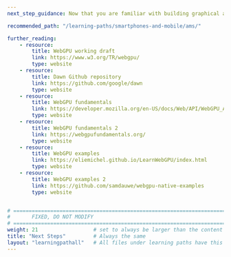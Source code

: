 ```yaml
---
next_step_guidance: Now that you are familiar with building graphical applications using WebGPU, you are ready to incorporate WebGPU into your Android applications.

recommended_path: "/learning-paths/smartphones-and-mobile/ams/"

further_reading:
    - resource:
        title: WebGPU working draft
        link: https://www.w3.org/TR/webgpu/
        type: website
    - resource:
        title: Dawn Github repository
        link: https://github.com/google/dawn
        type: website
    - resource:
        title: WebGPU fundamentals
        link: https://developer.mozilla.org/en-US/docs/Web/API/WebGPU_API
        type: website
    - resource:
        title: WebGPU fundamentals 2
        link: https://webgpufundamentals.org/
        type: website
    - resource:
        title: WebGPU examples
        link: https://eliemichel.github.io/LearnWebGPU/index.html
        type: website
    - resource:
        title: WebGPU examples 2
        link: https://github.com/samdauwe/webgpu-native-examples
        type: website


# ================================================================================
#       FIXED, DO NOT MODIFY
# ================================================================================
weight: 21                  # set to always be larger than the content in this path, and one more than 'review'
title: "Next Steps"         # Always the same
layout: "learningpathall"   # All files under learning paths have this same wrapper
---
```

